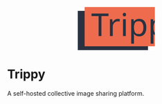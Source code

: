 <img src="./frontend/public/trippy.svg" height="100px" style="display: block; margin: 0 auto;" />

# Trippy
A self-hosted collective image sharing platform.
